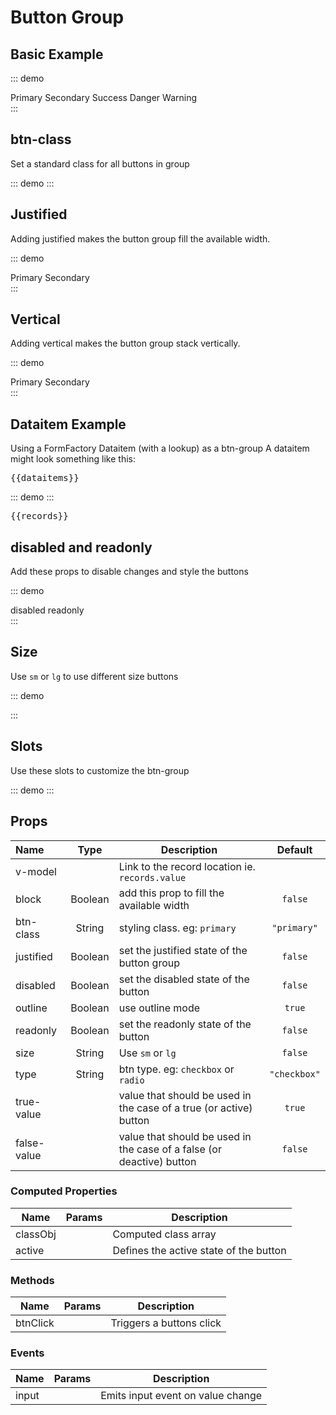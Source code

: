# Button Group
## Basic Example

::: demo
<div>
	<btn-group>
		<btn btn-class="primary">Primary</btn>
		<btn btn-class="secondary">Secondary</btn>
		<btn btn-class="success">Success</btn>
		<btn btn-class="danger">Danger</btn>
		<btn btn-class="warning" disabled>Warning</btn>
	</btn-group>
</div>
:::

## btn-class
Set a standard class for all buttons in group

::: demo
<btn-group btn-class="warning" :di="dataitems.MyDataitem"/>
:::

## Justified
Adding justified makes the button group fill the available width.

::: demo
<div>
	<btn-group justified>
		<btn btn-class="primary">Primary</btn>
		<btn btn-class="secondary">Secondary</btn>
	</btn-group>
</div>
:::

## Vertical
Adding vertical makes the button group stack vertically.

::: demo
<div>
	<btn-group vertical>
		<btn btn-class="primary">Primary</btn>
		<btn btn-class="secondary">Secondary</btn>
	</btn-group>
</div>
:::

## Dataitem Example
Using a FormFactory Dataitem (with a lookup) as a btn-group
A dataitem might look something like this:

<pre class="text-white">{{dataitems}}</pre>

::: demo
<btn-group :di="dataitems.MyDataitem" v-model="records.MyDataitem"/>
:::
<pre class="text-white">{{records}}</pre>

## disabled and readonly
Add these props to disable changes and style the buttons

::: demo
<div>
	<span class="mx-2">disabled </span>
	<btn-group :di="dataitems.MyDataitem" v-model="records.MyDataitem" disabled/>
	<span class="mx-2">readonly </span>
	<btn-group :di="dataitems.MyDataitem" v-model="records.MyDataitem" readonly/>
</div>
:::

## Size
Use `sm` or `lg` to use different size buttons

::: demo
<div>
	<btn-group size="sm" :di="dataitems.MyDataitem" v-model="records.MyDataitem"/>
	<btn-group size="lg" :di="dataitems.MyDataitem" v-model="records.MyDataitem"/>
</div>
:::

## Slots
Use these slots to customize the btn-group

::: demo
<template>
	<btn-group btn-class="dark" :di="dataitems.MyDataitem" v-model="records.MyDataitem">
		<template #btn-prepend="{btn}">
			<fa
			:icon="btn.value == 1 ? 'check':'times'"
			:class="[btn.value == 1 ? 'text-success':'text-danger']"
			/>
		</template>
	</btn-group>
</template>
:::

## Props
Name        | Type    | Description | Default
:--------   | :----:  | ----------- | :-----:
v-model     |         | Link to the record location ie. `records.value` | 
block       | Boolean | add this prop to fill the available width | `false`
btn-class   | String  | styling class. eg: `primary` | `"primary"`
justified   | Boolean | set the justified state of the button group | `false`
disabled    | Boolean | set the disabled state of the button | `false`
outline     | Boolean | use outline mode | `true`
readonly    | Boolean | set the readonly state of the button | `false`
size        | String  | Use `sm` or `lg` | `false`
type        | String  | btn type. eg: `checkbox` or `radio` | `"checkbox"`
true-value  |         | value that should be used in the case of a true (or active) button | `true`
false-value |         | value that should be used in the case of a false (or deactive) button | `false`

### Computed Properties
Name             | Params | Description
---------------- | -------| -------------------
classObj         |        | Computed class array
active           |        | Defines the active state of the button

### Methods
Name             | Params | Description
---------------- | -------| -------------------
btnClick         |        | Triggers a buttons click

### Events
Name             | Params | Description
---------------- | -------| -------------------
input            |        | Emits input event on value change 

<script>

export default {
	data () {
    return {
      records:{
      	MyDataitem:1
      },
		  dataitems:{
				MyDataitem:{
					name: "YesNo",
					lookup:{
						items:[
						  {label: "Yes", value: 1},
						  {label: "No", value: 2}
						]
					}
				}
			},
    }
  },
}
</script>